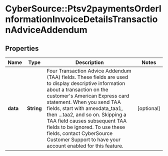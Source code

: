 # CyberSource::Ptsv2paymentsOrderInformationInvoiceDetailsTransactionAdviceAddendum

## Properties
Name | Type | Description | Notes
------------ | ------------- | ------------- | -------------
**data** | **String** | Four Transaction Advice Addendum (TAA) fields. These fields are used to display descriptive information about a transaction on the customer&#39;s American Express card statement. When you send TAA fields, start with amexdata_taa1, then ...taa2, and so on. Skipping a TAA field causes subsequent TAA fields to be ignored.  To use these fields, contact CyberSource Customer Support to have your account enabled for this feature.  | [optional] 


